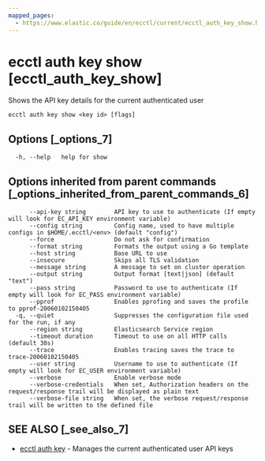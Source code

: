 ```yaml
---
mapped_pages:
  - https://www.elastic.co/guide/en/ecctl/current/ecctl_auth_key_show.html
---
```


# ecctl auth key show [ecctl_auth_key_show]

Shows the API key details for the current authenticated user

```
ecctl auth key show <key id> [flags]
```


## Options [_options_7]

```
  -h, --help   help for show
```


## Options inherited from parent commands [_options_inherited_from_parent_commands_6]

```
      --api-key string        API key to use to authenticate (If empty will look for EC_API_KEY environment variable)
      --config string         Config name, used to have multiple configs in $HOME/.ecctl/<env> (default "config")
      --force                 Do not ask for confirmation
      --format string         Formats the output using a Go template
      --host string           Base URL to use
      --insecure              Skips all TLS validation
      --message string        A message to set on cluster operation
      --output string         Output format [text|json] (default "text")
      --pass string           Password to use to authenticate (If empty will look for EC_PASS environment variable)
      --pprof                 Enables pprofing and saves the profile to pprof-20060102150405
  -q, --quiet                 Suppresses the configuration file used for the run, if any
      --region string         Elasticsearch Service region
      --timeout duration      Timeout to use on all HTTP calls (default 30s)
      --trace                 Enables tracing saves the trace to trace-20060102150405
      --user string           Username to use to authenticate (If empty will look for EC_USER environment variable)
      --verbose               Enable verbose mode
      --verbose-credentials   When set, Authorization headers on the request/response trail will be displayed as plain text
      --verbose-file string   When set, the verbose request/response trail will be written to the defined file
```


## SEE ALSO [_see_also_7]

* [ecctl auth key](/reference/ecctl_auth_key.md)	 - Manages the current authenticated user API keys

